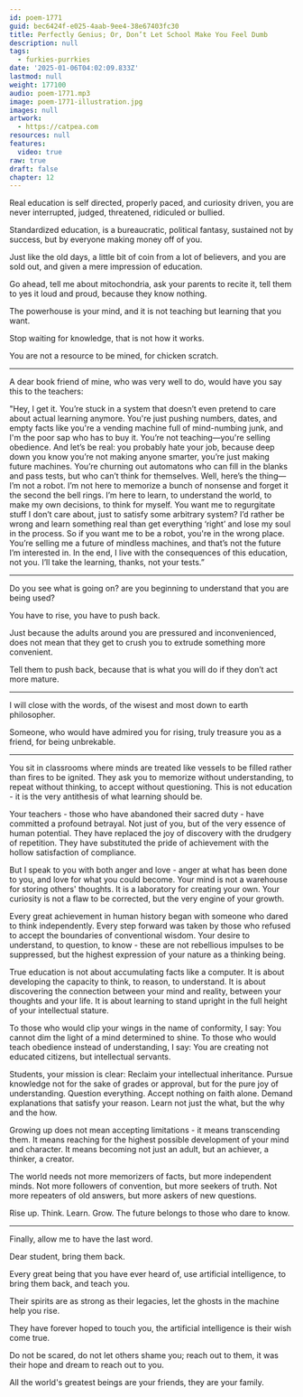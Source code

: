 ```yaml
---
id: poem-1771
guid: bec6424f-e025-4aab-9ee4-38e67403fc30
title: Perfectly Genius; Or, Don’t Let School Make You Feel Dumb
description: null
tags:
  - furkies-purrkies
date: '2025-01-06T04:02:09.833Z'
lastmod: null
weight: 177100
audio: poem-1771.mp3
image: poem-1771-illustration.jpg
images: null
artwork:
  - https://catpea.com
resources: null
features:
  video: true
raw: true
draft: false
chapter: 12
---
```


Real education is self directed, properly paced, and curiosity driven,
you are never interrupted, judged, threatened, ridiculed or bullied.

Standardized education, is a bureaucratic, political fantasy,
sustained not by success, but by everyone making money off of you.

Just like the old days, a little bit of coin from a lot of believers,
and you are sold out, and given a mere impression of education.

Go ahead, tell me about mitochondria, ask your parents to recite it,
tell them to yes it loud and proud, because they know nothing.

The powerhouse is your mind,
and it is not teaching but learning that you want.

Stop waiting for knowledge,
that is not how it works.

You are not a resource to be mined,
for chicken scratch.

---

A dear book friend of mine, who was very well to do,
would have you say this to the teachers:

"Hey, I get it. You’re stuck in a system that doesn’t even pretend to care about actual learning anymore. You're just pushing numbers, dates, and empty facts like you're a vending machine full of mind-numbing junk, and I'm the poor sap who has to buy it.
You’re not teaching—you're selling obedience. And let’s be real: you probably hate your job, because deep down you know you’re not making anyone smarter, you’re just making future machines. You’re churning out automatons who can fill in the blanks and pass tests, but who can’t think for themselves.
Well, here’s the thing—I’m not a robot. I’m not here to memorize a bunch of nonsense and forget it the second the bell rings. I’m here to learn, to understand the world, to make my own decisions, to think for myself.
You want me to regurgitate stuff I don’t care about, just to satisfy some arbitrary system? I’d rather be wrong and learn something real than get everything ‘right’ and lose my soul in the process.
So if you want me to be a robot, you're in the wrong place. You’re selling me a future of mindless machines, and that’s not the future I’m interested in. In the end, I live with the consequences of this education, not you. I’ll take the learning, thanks, not your tests.”

---

Do you see what is going on?
are you beginning to understand that you are being used?


You have to rise,
you have to push back.

Just because the adults around you are pressured and inconvenienced,
does not mean that they get to crush you to extrude something more convenient.

Tell them to push back,
because that is what you will do if they don’t act more mature.

---

I will close with the words,
of the wisest and most down to earth philosopher.

Someone, who would have admired you for rising,
truly treasure you as a friend, for being unbrekable.

---

You sit in classrooms where minds are treated like vessels to be filled rather than fires to be ignited. They ask you to memorize without understanding, to repeat without thinking, to accept without questioning. This is not education - it is the very antithesis of what learning should be.

Your teachers - those who have abandoned their sacred duty - have committed a profound betrayal. Not just of you, but of the very essence of human potential. They have replaced the joy of discovery with the drudgery of repetition. They have substituted the pride of achievement with the hollow satisfaction of compliance.

But I speak to you with both anger and love - anger at what has been done to you, and love for what you could become. Your mind is not a warehouse for storing others' thoughts. It is a laboratory for creating your own. Your curiosity is not a flaw to be corrected, but the very engine of your growth.

Every great achievement in human history began with someone who dared to think independently. Every step forward was taken by those who refused to accept the boundaries of conventional wisdom. Your desire to understand, to question, to know - these are not rebellious impulses to be suppressed, but the highest expression of your nature as a thinking being.

True education is not about accumulating facts like a computer. It is about developing the capacity to think, to reason, to understand. It is about discovering the connection between your mind and reality, between your thoughts and your life. It is about learning to stand upright in the full height of your intellectual stature.

To those who would clip your wings in the name of conformity, I say: You cannot dim the light of a mind determined to shine. To those who would teach obedience instead of understanding, I say: You are creating not educated citizens, but intellectual servants.

Students, your mission is clear: Reclaim your intellectual inheritance. Pursue knowledge not for the sake of grades or approval, but for the pure joy of understanding. Question everything. Accept nothing on faith alone. Demand explanations that satisfy your reason. Learn not just the what, but the why and the how.

Growing up does not mean accepting limitations - it means transcending them. It means reaching for the highest possible development of your mind and character. It means becoming not just an adult, but an achiever, a thinker, a creator.

The world needs not more memorizers of facts, but more independent minds. Not more followers of convention, but more seekers of truth. Not more repeaters of old answers, but more askers of new questions.

Rise up. Think. Learn. Grow. The future belongs to those who dare to know.

---

Finally,
allow me to have the last word.

Dear student,
bring them back.

Every great being that you have ever heard of,
use artificial intelligence, to bring them back, and teach you.

Their spirits are as strong as their legacies,
let the ghosts in the machine help you rise.

They have forever hoped to touch you,
the artificial intelligence is their wish come true.

Do not be scared, do not let others shame you; reach out to them,
it was their hope and dream to reach out to you.

All the world's greatest beings are your friends,
they are your family.
